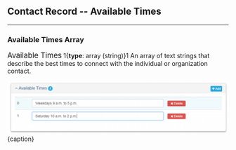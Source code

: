 ## Contact Record -- Available Times
---

### Available Times Array

<span class="md-panel" style="font-size: larger">Available Times</span> 1{**type**: array (string)}1 An array of text strings that describe the best times to connect with the individual or organization contact.

![Available Times Panel](/assets/reference/edit-objects/contact/contact-times.png){caption}
